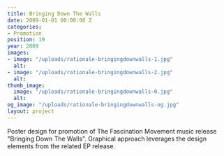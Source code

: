 ```yaml
---
title: Bringing Down The Walls
date: 2009-01-01 00:00:00 Z
categories:
- Promotion
position: 19
year: 2009
images:
- image: "/uploads/rationale-bringingdownwalls-1.jpg"
  alt:
- image: "/uploads/rationale-bringingdownwalls-2.jpg"
  alt:
thumb_image:
  image: "/uploads/rationale-bringingdownwalls-0.jpg"
  alt:
og_image: "/uploads/rationale-bringingdownwalls-og.jpg"
layout: project
---
```


Poster design for promotion of The Fascination Movement music release "Bringing Down The Walls". Graphical approach leverages the design elements from the related EP release.

